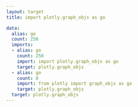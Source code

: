 ```yaml
---
layout: target
title: import plotly.graph_objs as go

data:
  alias: go
  count: 258
  imports:
  - alias: go
    count: 250
    import: import plotly.graph_objs as go
    target: plotly.graph_objs
  - alias: go
    count: 8
    import: from plotly import graph_objs as go
    target: plotly.graph_objs
  target: plotly.graph_objs
---
```

